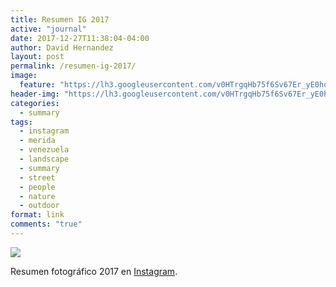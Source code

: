 ```yaml
---
title: Resumen IG 2017
active: "journal"
date: 2017-12-27T11:38:04-04:00
author: David Hernandez
layout: post
permalink: /resumen-ig-2017/
image: 
  feature: "https://lh3.googleusercontent.com/v0HTrgqHb75f6Sv67Er_yE0hoOHs2wn-M4ypTuTRMYjf-5krfX2IL9EIvmjLJloEtFU-MaGHWMUAPdwX9YH4AZaquuvr1iqejfEpGUW4x0fDouP0wzyz-FpCyDjdK3adQDPlYnlCsaZroSXlZkHQYsOV3eS32y2_duBgC15H7ASPlTSE47puDAyE1RC8LTJ0RV0zxpLHXLkKfQ4y8WqinkyLZQMUANu62-A9lolNbK9y3wd8M6sfb46pkpyzzQkh96qze2kkVvb-vE8LIM_hrSOLFa5dFa8nPpjOewRXJagl2VWJrnDIMyrp8QoJgIknhiC4-icaRwED8WcJUJ6q3PPcFrFxUf-2gtYEsXOd_b4LFKt0HQaaq__4GAtOWdMBlt7qDYOX21BOIJknqkmqhOUkk31Ir3OrnDnN1IncjLo98CXdeHg7vVKGZ6U4_X2z5MWbr4n5j_8YeSgEvlXvIqJwJMsGgsMmu4JjmpvWLFo8wxEJyMk6eFTIPOEhED_So77wtFYlj77jhIQWNSW7LPDExrKN2wbeuT8YrrVU7j-KF0QRYfVbvbH1NKr3MIp4YtXMIIza8--Z82MT0ftuYLGRVqTweVDbHJoMwetPS_RGwuIh9MSuC-8fIgC-Wr1X2NiLcoEuWgfkG325aS1Ie9BsLsoMQJQmRVhdx94FGhv5Zff5CwRqu2HSDr-xa4onpG2p_wyqrrhLuUpnnfxySqwGCNay_H2MDnpvVShRd6qPIkQxmJB1l6-AAbZ_-XEy1JTDM1fOv5Kj0dHf-diBjNecEw=s651-no?authuser=0" 
header-img: "https://lh3.googleusercontent.com/v0HTrgqHb75f6Sv67Er_yE0hoOHs2wn-M4ypTuTRMYjf-5krfX2IL9EIvmjLJloEtFU-MaGHWMUAPdwX9YH4AZaquuvr1iqejfEpGUW4x0fDouP0wzyz-FpCyDjdK3adQDPlYnlCsaZroSXlZkHQYsOV3eS32y2_duBgC15H7ASPlTSE47puDAyE1RC8LTJ0RV0zxpLHXLkKfQ4y8WqinkyLZQMUANu62-A9lolNbK9y3wd8M6sfb46pkpyzzQkh96qze2kkVvb-vE8LIM_hrSOLFa5dFa8nPpjOewRXJagl2VWJrnDIMyrp8QoJgIknhiC4-icaRwED8WcJUJ6q3PPcFrFxUf-2gtYEsXOd_b4LFKt0HQaaq__4GAtOWdMBlt7qDYOX21BOIJknqkmqhOUkk31Ir3OrnDnN1IncjLo98CXdeHg7vVKGZ6U4_X2z5MWbr4n5j_8YeSgEvlXvIqJwJMsGgsMmu4JjmpvWLFo8wxEJyMk6eFTIPOEhED_So77wtFYlj77jhIQWNSW7LPDExrKN2wbeuT8YrrVU7j-KF0QRYfVbvbH1NKr3MIp4YtXMIIza8--Z82MT0ftuYLGRVqTweVDbHJoMwetPS_RGwuIh9MSuC-8fIgC-Wr1X2NiLcoEuWgfkG325aS1Ie9BsLsoMQJQmRVhdx94FGhv5Zff5CwRqu2HSDr-xa4onpG2p_wyqrrhLuUpnnfxySqwGCNay_H2MDnpvVShRd6qPIkQxmJB1l6-AAbZ_-XEy1JTDM1fOv5Kj0dHf-diBjNecEw=s651-no?authuser=0"
categories:
  - summary
tags:
  - instagram
  - merida
  - venezuela
  - landscape
  - summary
  - street
  - people
  - nature
  - outdoor
format: link
comments: "true"
---
```


<a href="https://lh3.googleusercontent.com/v0HTrgqHb75f6Sv67Er_yE0hoOHs2wn-M4ypTuTRMYjf-5krfX2IL9EIvmjLJloEtFU-MaGHWMUAPdwX9YH4AZaquuvr1iqejfEpGUW4x0fDouP0wzyz-FpCyDjdK3adQDPlYnlCsaZroSXlZkHQYsOV3eS32y2_duBgC15H7ASPlTSE47puDAyE1RC8LTJ0RV0zxpLHXLkKfQ4y8WqinkyLZQMUANu62-A9lolNbK9y3wd8M6sfb46pkpyzzQkh96qze2kkVvb-vE8LIM_hrSOLFa5dFa8nPpjOewRXJagl2VWJrnDIMyrp8QoJgIknhiC4-icaRwED8WcJUJ6q3PPcFrFxUf-2gtYEsXOd_b4LFKt0HQaaq__4GAtOWdMBlt7qDYOX21BOIJknqkmqhOUkk31Ir3OrnDnN1IncjLo98CXdeHg7vVKGZ6U4_X2z5MWbr4n5j_8YeSgEvlXvIqJwJMsGgsMmu4JjmpvWLFo8wxEJyMk6eFTIPOEhED_So77wtFYlj77jhIQWNSW7LPDExrKN2wbeuT8YrrVU7j-KF0QRYfVbvbH1NKr3MIp4YtXMIIza8--Z82MT0ftuYLGRVqTweVDbHJoMwetPS_RGwuIh9MSuC-8fIgC-Wr1X2NiLcoEuWgfkG325aS1Ie9BsLsoMQJQmRVhdx94FGhv5Zff5CwRqu2HSDr-xa4onpG2p_wyqrrhLuUpnnfxySqwGCNay_H2MDnpvVShRd6qPIkQxmJB1l6-AAbZ_-XEy1JTDM1fOv5Kj0dHf-diBjNecEw=s651-no?authuser=0" class="popup"  title="Resumen fotográfico 2017" data-caption="© David Hernández"><img src="https://lh3.googleusercontent.com/v0HTrgqHb75f6Sv67Er_yE0hoOHs2wn-M4ypTuTRMYjf-5krfX2IL9EIvmjLJloEtFU-MaGHWMUAPdwX9YH4AZaquuvr1iqejfEpGUW4x0fDouP0wzyz-FpCyDjdK3adQDPlYnlCsaZroSXlZkHQYsOV3eS32y2_duBgC15H7ASPlTSE47puDAyE1RC8LTJ0RV0zxpLHXLkKfQ4y8WqinkyLZQMUANu62-A9lolNbK9y3wd8M6sfb46pkpyzzQkh96qze2kkVvb-vE8LIM_hrSOLFa5dFa8nPpjOewRXJagl2VWJrnDIMyrp8QoJgIknhiC4-icaRwED8WcJUJ6q3PPcFrFxUf-2gtYEsXOd_b4LFKt0HQaaq__4GAtOWdMBlt7qDYOX21BOIJknqkmqhOUkk31Ir3OrnDnN1IncjLo98CXdeHg7vVKGZ6U4_X2z5MWbr4n5j_8YeSgEvlXvIqJwJMsGgsMmu4JjmpvWLFo8wxEJyMk6eFTIPOEhED_So77wtFYlj77jhIQWNSW7LPDExrKN2wbeuT8YrrVU7j-KF0QRYfVbvbH1NKr3MIp4YtXMIIza8--Z82MT0ftuYLGRVqTweVDbHJoMwetPS_RGwuIh9MSuC-8fIgC-Wr1X2NiLcoEuWgfkG325aS1Ie9BsLsoMQJQmRVhdx94FGhv5Zff5CwRqu2HSDr-xa4onpG2p_wyqrrhLuUpnnfxySqwGCNay_H2MDnpvVShRd6qPIkQxmJB1l6-AAbZ_-XEy1JTDM1fOv5Kj0dHf-diBjNecEw=s651-no?authuser=0"></a>

Resumen fotográfico 2017 en <a href="https://www.instagram.com/p/BdNPMNjBxY4">Instagram</a>.
